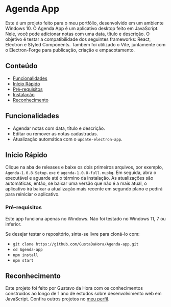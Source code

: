 # Agenda App

Este é um projeto feito para o meu portfólio, desenvolvido em um ambiente Windows 10. O Agenda App é um aplicativo desktop feito em JavaScript. Nele, você pode adicionar notas com uma data, título e descrição. O objetivo é testar a compatibilidade dos seguintes frameworks: React, Electron e Styled Components. Também foi utilizado o Vite, juntamente com o Electron-Forge para publicação, criação e empacotamento.

## Conteúdo

- [Funcionalidades](#Funcionalidades)
- [Início Rápido](#Início-Rápido)
- [Pré-requisitos](#Pré-requisitos)
- [Instalação](#Instalação)
- [Reconhecimento](#Reconhecimento)

## Funcionalidades

- Agendar notas com data, título e descrição.
- Editar ou remover as notas cadastradas.
- Atualização automática com o `update-electron-app`.

## Início Rápido

Clique na aba de releases e baixe os dois primeiros arquivos, por exemplo, `Agenda-1.0.8.Setup.exe` e `agenda-1.0.8-full.nupkg`. Em seguida, abra o executável e aguarde até o término da instalação. As atualizações são automáticas, então, se baixar uma versão que não é a mais atual, o aplicativo irá baixar a atualização mais recente em segundo plano e pedirá para reiniciar o aplicativo.

### Pré-requisitos

Este app funciona apenas no Windows. Não foi testado no Windows 11, 7 ou inferior.

Se desejar testar o repositório, sinta-se livre para cloná-lo com:

- `git clone https://github.com/GustaDaHora/Agenda-app.git`
- `cd Agenda-app`
- `npm install`
- `npm start`

## Reconhecimento

Este projeto foi feito por Gustavo da Hora com os conhecimentos construídos ao longo de 1 ano de estudos sobre desenvolvimento web em JavaScript. Confira outros projetos no [meu perfil](https://github.com/GustaDaHora).

